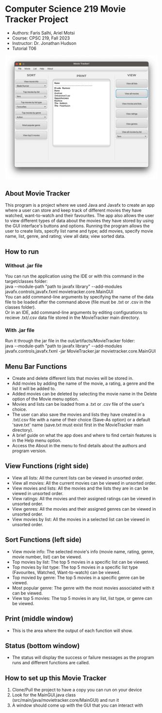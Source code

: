 # Computer Science 219 Movie Tracker Project
* Authors: Faris Salhi, Ariel Motsi
* Course: CPSC 219, Fall 2023
* Instructor: Dr. Jonathan Hudson
* Tutorial T06

![Screenshot of program running on Mac](MovieTrackerScreenshot.png "Movie Tracker") <br>

## About Movie Tracker
This program is a project where we used Java and Javafx to create an app where a user can store and keep track of different movies they have watched, want-to-watch and their favourites. The app also allows the user to view different types of data about the movies they have stored by using the GUI interface's buttons and options. Running the program allows the user to create lists, specify list name and type; add movies, specify movie name, list, genre, and rating; view all data; view sorted data.

## How to run
### Without .jar file
You can run the application using the IDE or with this command in the target/classes folder: <br>
java --module-path "path to javafx library" --add-modules javafx.controls,javafx.fxml movietracker.core.MainGUI <br>
You can add command-line arguments by specifying the name of the data file to be loaded after the command above (file must be .txt or .csv in the classes folder). <br>
Or in an IDE, add command-line arguments by editing configurations to recieve .txt/.csv data file stored in the MovieTracker main directory.

### With .jar file
Run it through the jar file in the out/artifacts/MovieTracker folder: <br>
java --module-path "path to javafx library" --add-modules javafx.controls,javafx.fxml -jar MovieTracker.jar movietracker.core.MainGUI <br>


## Menu Bar Functions
* Create and delete different lists that movies will be stored in.
* Add movies by adding the name of the movie, a rating, a genre and the list it will be added to.
* Added movies can be deleted by selecting the movie name in the Delete option of the Movie menu option.
* Movies and lists can be loaded from a .txt or .csv file of the user's choice.
* The user can also save the movies and lists they have created in a .txt/.csv file with a name of their choice (Save-As option) or a default 'save.txt' name (save.txt must exist first in the MovieTracker main directory).
* A brief guide on what the app does and where to find certain features is in the Help menu option.
* Access the About in the menu to find details about the authors and program version.

## View Functions (right side)
* View all lists: All the current lists can be viewed in unsorted order.
* View all movies: All the current movies can be viewed in unsorted order.
* View movies and lists: All the movies and the lists they are in can be viewed in unsorted order.
* View ratings: All the movies and their assigned ratings can be viewed in unsorted order.
* View genres: All the movies and their assigned genres can be viewed in unsorted order.
* View movies by list: All the movies in a selected list can be viewed in unsorted order.

## Sort Functions (left side) 
* View movie info: The selected movie's info (movie name, rating, genre, movie number, list) can be viewed.
* Top movies by list: The top 5 movies in a specific list can be viewed.
* Top movies by list type: The top 5 movies in a specific list type (Favourites, Watched, Want-to-watch) can be viewed.
* Top movied by genre: The top 5 movies in a specific genre can be viewed.
* Most popular genre: The genre with the most movies associated with it can be viewed.
* View top 5 movies: The top 5 movies in any list, list type, or genre can be viewed.

## Print (middle window)
* This is the area where the output of each function will show.

## Status (bottom window)
* The status will display the success or failure messages as the program runs and different functions are called.

## How to set up this Movie Tracker
1. Clone/Pull the project to have a copy you can run on your device
2. Look for the MainGUI.java class (src/main/java/movietracker.core/MainGUI) and run it
3. A window should come up with the GUI that you can interact with
